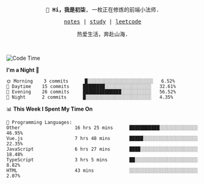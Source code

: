 <p align="center">
  <samp>
    <span><strong>👋 Hi，我是初柒</strong>,</span>
    <span>一枚正在修炼的前端小法师.</span>
  </samp>
</p>

<p align="center">
  <samp>
    <a href="https://www.wolai.com/dec-seven/wyPFvMTwAcD9muc6RMfThB">notes</a> |
    <a href="https://github.com/dec-seven/fe-study">study</a> |
    <a href="https://leetcode.cn/u/dec-seven/">leetcode</a>
  </samp>
</p>
<p align="center">
  <samp>
    <span>热爱生活，奔赴山海.</span>
  </samp>
</p>
<br>

<!--START_SECTION:waka-->
![Code Time](http://img.shields.io/badge/Code%20Time-32%20hrs%2040%20mins-blue)

**I'm a Night 🦉** 

```text
🌞 Morning    3 commits      █░░░░░░░░░░░░░░░░░░░░░░░░   6.52% 
🌆 Daytime    15 commits     ████████░░░░░░░░░░░░░░░░░   32.61% 
🌃 Evening    26 commits     ██████████████░░░░░░░░░░░   56.52% 
🌙 Night      2 commits      █░░░░░░░░░░░░░░░░░░░░░░░░   4.35%

```


📊 **This Week I Spent My Time On** 

```text
💬 Programming Languages: 
Other                    16 hrs 25 mins      ███████████░░░░░░░░░░░░░░   46.95% 
Vue.js                   7 hrs 48 mins       █████░░░░░░░░░░░░░░░░░░░░   22.35% 
JavaScript               6 hrs 27 mins       ████░░░░░░░░░░░░░░░░░░░░░   18.48% 
TypeScript               3 hrs 5 mins        ██░░░░░░░░░░░░░░░░░░░░░░░   8.82% 
HTML                     43 mins             ░░░░░░░░░░░░░░░░░░░░░░░░░   2.07%

```


<!--END_SECTION:waka-->

